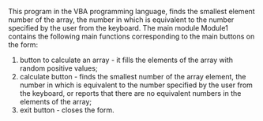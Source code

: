 ﻿This program in the VBA programming language, finds the smallest element number of the array,
the number in which is equivalent to the number specified by the user from the keyboard.
The main module Module1 contains the following main functions corresponding to the main buttons on the form:
1) button to calculate an array - it fills the elements of the array with random positive values;
2) calculate button - finds the smallest number of the array element,
the number in which is equivalent to the number specified by the user from the keyboard,
or reports that there are no equivalent numbers in the elements of the array;
3) exit button - closes the form.